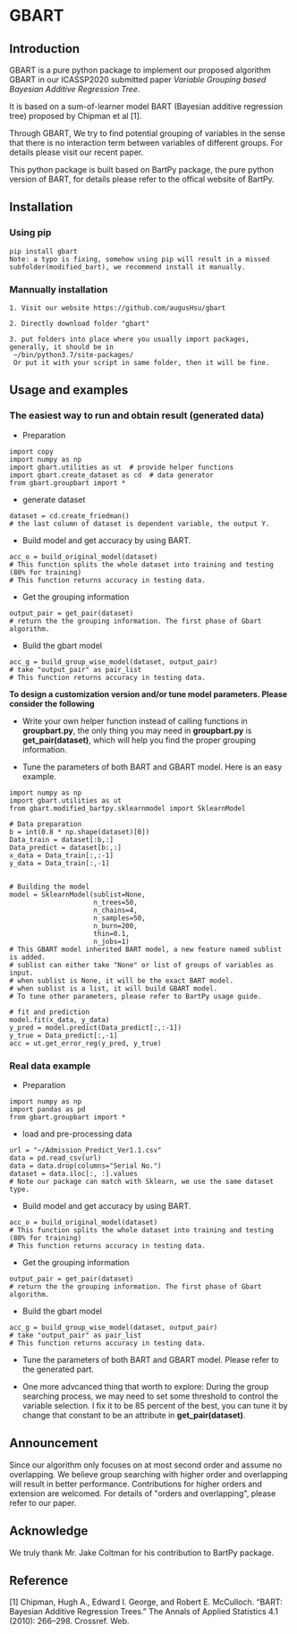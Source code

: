 # GBART


## Introduction

GBART is a pure python package to implement our proposed algorithm GBART in our ICASSP2020 submitted paper *Variable Grouping based Bayesian Additive Regression Tree*.

It is based on a sum-of-learner model BART (Bayesian additive regression tree) proposed by Chipman et al [1]. 

Through GBART, We try to find potential grouping of variables in the sense that there is no interaction term between variables of different groups. For details please visit our recent paper.

This python package is built based on BartPy package, the pure python version of BART, for details please refer to the offical website of BartPy.


## Installation
### Using pip
```
pip install gbart
Note: a typo is fixing, somehow using pip will result in a missed subfolder(modified_bart), we recommend install it manually.
```
### Mannually installation
```
1. Visit our website https://github.com/augusHsu/gbart

2. Directly download folder "gbart"

3. put folders into place where you usually import packages, generally, it should be in 
 ~/bin/python3.7/site-packages/ 
 Or put it with your script in same folder, then it will be fine.
```


## Usage and examples
### The easiest way to run and obtain result (generated data)

* Preparation

```
import copy
import numpy as np
import gbart.utilities as ut  # provide helper functions
import gbart.create_dataset as cd  # data generator
from gbart.groupbart import * 
```
* generate dataset

```
dataset = cd.create_friedman()
# the last column of dataset is dependent variable, the output Y.
```
* Build model and get accuracy by using BART.

```
acc_o = build_original_model(dataset)
# This function splits the whole dataset into training and testing (80% for training)
# This function returns accuracy in testing data.
```

* Get the grouping information

```
output_pair = get_pair(dataset)
# return the the grouping information. The first phase of Gbart algorithm.

```

* Build the gbart model 

```
acc_g = build_group_wise_model(dataset, output_pair)
# take "output_pair" as pair_list 
# This function returns accuracy in testing data.

```
 **To design a customization version and/or tune model parameters. Please consider the following**

* Write your own helper function instead of calling functions in **groupbart.py**, the only thing you may need in **groupbart.py** is  **get_pair(dataset)**, which will help you find the proper grouping information.


* Tune the parameters of both BART and GBART model. Here is an easy example.

```
import numpy as np
import gbart.utilities as ut
from gbart.modified_bartpy.sklearnmodel import SklearnModel

# Data preparation 
b = int(0.8 * np.shape(dataset)[0])  
Data_train = dataset[:b,:]
Data_predict = dataset[b:,:]
x_data = Data_train[:,:-1]
y_data = Data_train[:,-1]


# Building the model
model = SklearnModel(sublist=None,
                     n_trees=50,
                     n_chains=4,
                     n_samples=50,
                     n_burn=200,
                     thin=0.1,
                     n_jobs=1)
# This GBART model inherited BART model, a new feature named sublist is added. 
# sublist can either take "None" or list of groups of variables as input.
# when sublist is None, it will be the exact BART model.
# when sublist is a list, it will build GBART model.
# To tune other parameters, please refer to BartPy usage guide.

# fit and prediction 
model.fit(x_data, y_data)
y_pred = model.predict(Data_predict[:,:-1])
y_true = Data_predict[:,-1]
acc = ut.get_error_reg(y_pred, y_true)

```
### Real data example


* Preparation

```
import numpy as np
import pandas as pd
from gbart.groupbart import * 
```
* load and pre-processing data

```
url = "~/Admission_Predict_Ver1.1.csv"
data = pd.read_csv(url)
data = data.drop(columns="Serial No.")
dataset = data.iloc[:, :].values
# Note our package can match with Sklearn, we use the same dataset type. 
```
* Build model and get accuracy by using BART.

```
acc_o = build_original_model(dataset)
# This function splits the whole dataset into training and testing (80% for training)
# This function returns accuracy in testing data.
```

* Get the grouping information

```
output_pair = get_pair(dataset)
# return the the grouping information. The first phase of Gbart algorithm.

```

* Build the gbart model 

```
acc_g = build_group_wise_model(dataset, output_pair)
# take "output_pair" as pair_list 
# This function returns accuracy in testing data.

```

* Tune the parameters of both BART and GBART model. Please refer to the generated part.

* One more advcanced thing that worth to explore: During the group searching process, we may need to set some threshold to control the variable selection. I fix it to be 85 percent of the best, you can tune it by change that constant to be an attribute in **get_pair(dataset)**.

## Announcement 

Since our algorithm only focuses on at most second order and assume no overlapping. We believe group searching with higher order and overlapping will result in better performance. Contributions for higher orders and extension are welcomed. For details of "orders and overlapping", please refer to our paper.



## Acknowledge  

We truly thank Mr. Jake Coltman for his contribution to BartPy package.


## Reference

[1] Chipman, Hugh A., Edward I. George, and Robert E. McCulloch. “BART: Bayesian Additive Regression Trees.” The Annals of Applied Statistics 4.1 (2010): 266–298. Crossref. Web. 

 

